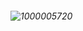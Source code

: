 ###### ![1000005720](https://github.com/user-attachments/assets/a06434e3-20ba-484e-81af-f3f4213da1e8)


